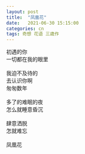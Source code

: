 ```yaml
---
layout: post
title:  "凤凰花"
date:   2021-06-30 15:15:00
categories: cn
tags: 奇想 花语 三歳作
---
```



初遇的你<br>
一切都在我的眼里<br>
<br>
我迫不及待的<br>
去认识你啊<br>
匆匆数年<br>
<br>
多了的难眠的夜<br>
怎么就睡意昏沉<br>
<br>
肆意洒脱<br>
怎就难忘<br>
<br>
凤凰花<br>
